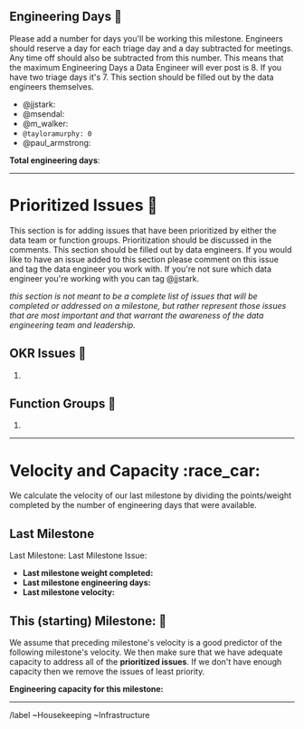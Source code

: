 
<!-- link to the milestone this issue represents -->
<!-- please link preceding milestone planning issue in the Linked Issues section below the description -->

## Engineering Days :calendar: 
Please add a number for days you'll be working this milestone. Engineers should reserve a day for each triage day and a day subtracted for meetings. Any time off should also be subtracted from this number. This means that the maximum Engineering Days a Data Engineer will ever post is 8. If you have two triage days it's 7. This section should be filled out by the data engineers themselves.

- @jjstark: 
- @msendal: 
- @m_walker: 
- `@tayloramurphy: 0`
- @paul_armstrong:

**Total engineering days**: <!-- sum the above engineering days -->


---

# Prioritized Issues :8ball: 

This section is for adding issues that have been prioritized by either the data team or function groups. Prioritization should be discussed in the comments. This section should be filled out by data engineers. If you would like to have an issue added to this section please comment on this issue and tag the data engineer you work with. If you're not sure which data engineer you're working with you can tag @jjstark. 

*this section is not meant to be a complete list of issues that will be completed or addressed on a milestone, but rather represent those issues that are most important and that warrant the awareness of the data engineering team and leadership.* 

## OKR Issues :dart: 
1. <!-- link here --> 

## Function Groups :two_women_holding_hands: 
1. <!-- link here -->

---

# Velocity and Capacity :race_car: 
We calculate the velocity of our last milestone by dividing the points/weight completed by the number of engineering days that were available. 

## Last Milestone
Last Milestone: <!-- link here -->
Last Milestone Issue: <!-- link here -->
* **Last milestone weight completed:** <!-- from 'Last Milestone' linked above -->
* **Last milestone engineering days:** <!-- from 'Last Milestone Issue' linked above -->
* **Last milestone velocity:** <!-- 'Last milestone weight completed' / 'Last milestone engineering days' -->


## This (starting) Milestone: :crystal_ball: 
We assume that preceding milestone's velocity is a good predictor of the following milestone's velocity. We then make sure that we have adequate capacity to address all of the **prioritized issues**. If we don't have enough capacity then we remove the issues of least priority. 

**Engineering capacity for this milestone:** <!-- Total engineering days * Last milestone velocity -->


---
<!-- DO NOT EDIT BELOW THIS LINE -->
/label ~Housekeeping ~Infrastructure